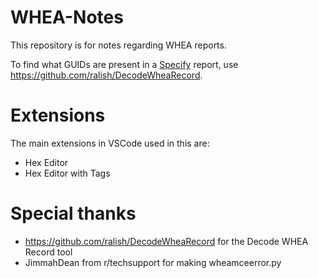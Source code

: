 # WHEA-Notes
This repository is for notes regarding WHEA reports.

To find what GUIDs are present in a [Specify](https://spec-ify.com/) report, use https://github.com/ralish/DecodeWheaRecord.

# Extensions
The main extensions in VSCode used in this are:
- Hex Editor
- Hex Editor with Tags

# Special thanks
- https://github.com/ralish/DecodeWheaRecord for the Decode WHEA Record tool
- JimmahDean from r/techsupport for making wheamceerror.py